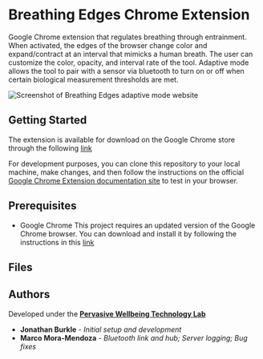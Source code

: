 # Breathing Edges Chrome Extension

Google Chrome extension that regulates breathing through entrainment. When activated, the edges of the browser change color and expand/contract at an interval that mimicks a human breath.
The user can customize the color, opacity, and interval rate of the tool. 
Adaptive mode allows the tool to pair with a sensor via bluetooth to turn on or off when certain biological measurement thresholds are met.

![Screenshot of Breathing Edges adaptive mode website](https://github.com/PervasiveWellbeingTech/Subliminal-ChromeExtension/tree/master/Images/BE_Interface.png)

## Getting Started

The extension is available for download on the Google Chrome store through the following [link](https://chrome.google.com/webstore/detail/breathing-edges/bfdgeibniodkfndpedigokbjkffoaboc?fbclid=IwAR2xAAuKU682uMxKVfOiMegXmB47ibh72AprPQ61DGwR8LritvmorKvHkD0)

For development purposes, you can clone this repository to your local machine, make changes, and then follow the instructions on the official [Google Chrome Extension documentation site](https://developer.chrome.com/extensions/getstarted) to test in your browser.

## Prerequisites

- Google Chrome
This project requires an updated version of the Google Chrome browser. You can download and install it by following the instructions in this [link](https://support.google.com/chrome/answer/95346?co=GENIE.Platform%3DDesktop&hl=en)

## Files


## Authors

Developed under the [**Pervasive Wellbeing Technology Lab**](http://med.stanford.edu/pervasivewellbeingtech.html)
* **Jonathan Burkle** - *Initial setup and development*
* **Marco Mora-Mendoza** - *Bluetooth link and hub; Server logging; Bug fixes*
